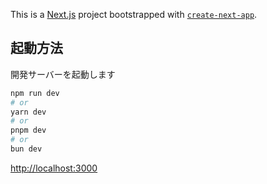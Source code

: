 This is a [Next.js](https://nextjs.org) project bootstrapped with [`create-next-app`](https://nextjs.org/docs/app/api-reference/cli/create-next-app).

## 起動方法

開発サーバーを起動します

```bash
npm run dev
# or
yarn dev
# or
pnpm dev
# or
bun dev
```

 [http://localhost:3000](http://localhost:3000) 
